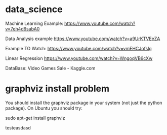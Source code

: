 # data_science

Machine Learning Example:
https://www.youtube.com/watch?v=7eh4d6sabA0

Data Analysis example
https://www.youtube.com/watch?v=a9UrKTVEeZA

Example TO Watch:
https://www.youtube.com/watch?v=vmEHCJofslg

Linear Regression
https://www.youtube.com/watch?v=WngoqVB6cXw

DataBase: Video Games Sale - Kaggle.com

# graphviz install problem
You should install the graphviz package in your system (not just the python package). On Ubuntu you should try:

sudo apt-get install graphviz


testeasdasd


